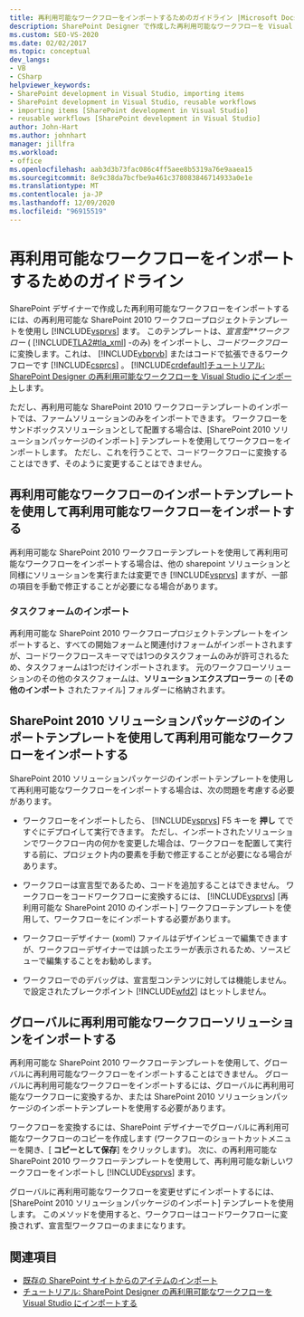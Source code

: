 ```yaml
---
title: 再利用可能なワークフローをインポートするためのガイドライン |Microsoft Docs
description: SharePoint Designer で作成した再利用可能なワークフローを Visual Studio にインポートするためのガイドラインを確認します。
ms.custom: SEO-VS-2020
ms.date: 02/02/2017
ms.topic: conceptual
dev_langs:
- VB
- CSharp
helpviewer_keywords:
- SharePoint development in Visual Studio, importing items
- SharePoint development in Visual Studio, reusable workflows
- importing items [SharePoint development in Visual Studio]
- reusable workflows [SharePoint development in Visual Studio]
author: John-Hart
ms.author: johnhart
manager: jillfra
ms.workload:
- office
ms.openlocfilehash: aab3d3b73fac086c4ff5aee8b5319a76e9aaea15
ms.sourcegitcommit: 8e9c38da7bcfbe9a461c378083846714933a0e1e
ms.translationtype: MT
ms.contentlocale: ja-JP
ms.lasthandoff: 12/09/2020
ms.locfileid: "96915519"
---
```

# <a name="guidelines-for-importing-reusable-workflows"></a>再利用可能なワークフローをインポートするためのガイドライン
  SharePoint デザイナーで作成した再利用可能なワークフローをインポートするには、の再利用可能な SharePoint 2010 ワークフロープロジェクトテンプレートを使用し [!INCLUDE[vsprvs](../sharepoint/includes/vsprvs-md.md)] ます。 このテンプレートは、*宣言型**ワークフロー* ( [!INCLUDE[TLA2#tla_xml](../sharepoint/includes/tla2sharptla-xml-md.md)] -のみ) をインポートし、*コードワークフロー* に変換します。これは、 [!INCLUDE[vbprvb](../sharepoint/includes/vbprvb-md.md)] またはコードで拡張できるワークフローです [!INCLUDE[csprcs](../sharepoint/includes/csprcs-md.md)] 。 [!INCLUDE[crdefault](../sharepoint/includes/crdefault-md.md)][チュートリアル: SharePoint Designer の再利用可能なワークフローを Visual Studio にインポート](../sharepoint/walkthrough-import-a-sharepoint-designer-reusable-workflow-into-visual-studio.md)します。

 ただし、再利用可能な SharePoint 2010 ワークフローテンプレートのインポートでは、ファームソリューションのみをインポートできます。 ワークフローをサンドボックスソリューションとして配置する場合は、[SharePoint 2010 ソリューションパッケージのインポート] テンプレートを使用してワークフローをインポートします。 ただし、これを行うことで、コードワークフローに変換することはできず、そのように変更することはできません。

## <a name="import-reusable-workflows-by-using-the-import-reusable-workflow-template"></a>再利用可能なワークフローのインポートテンプレートを使用して再利用可能なワークフローをインポートする
 再利用可能な SharePoint 2010 ワークフローテンプレートを使用して再利用可能なワークフローをインポートする場合は、他の sharepoint ソリューションと同様にソリューションを実行または変更でき [!INCLUDE[vsprvs](../sharepoint/includes/vsprvs-md.md)] ますが、一部の項目を手動で修正することが必要になる場合があります。

### <a name="import-task-forms"></a>タスクフォームのインポート
 再利用可能な SharePoint 2010 ワークフロープロジェクトテンプレートをインポートすると、すべての開始フォームと関連付けフォームがインポートされますが、コードワークフロースキーマでは1つのタスクフォームのみが許可されるため、タスクフォームは1つだけインポートされます。 元のワークフローソリューションのその他のタスクフォームは、**ソリューションエクスプローラー** の [**その他のインポート** されたファイル] フォルダーに格納されます。

## <a name="import-reusable-workflows-by-using-the-import-sharepoint-2010-solution-package-template"></a>SharePoint 2010 ソリューションパッケージのインポートテンプレートを使用して再利用可能なワークフローをインポートする
 SharePoint 2010 ソリューションパッケージのインポートテンプレートを使用して再利用可能なワークフローをインポートする場合は、次の問題を考慮する必要があります。

- ワークフローをインポートしたら、 [!INCLUDE[vsprvs](../sharepoint/includes/vsprvs-md.md)] F5 キーを **押し** てですぐにデプロイして実行できます。 ただし、インポートされたソリューションでワークフロー内の何かを変更した場合は、ワークフローを配置して実行する前に、プロジェクト内の要素を手動で修正することが必要になる場合があります。

- ワークフローは宣言型であるため、コードを追加することはできません。 ワークフローをコードワークフローに変換するには、 [!INCLUDE[vsprvs](../sharepoint/includes/vsprvs-md.md)] [再利用可能な SharePoint 2010 のインポート] ワークフローテンプレートを使用して、ワークフローをにインポートする必要があります。

- ワークフローデザイナー (xoml) ファイルはデザインビューで編集できますが、ワークフローデザイナーでは誤ったエラーが表示されるため、ソースビューで編集することをお勧めします。

- ワークフローでのデバッグは、宣言型コンテンツに対しては機能しません。 で設定されたブレークポイント [!INCLUDE[wfd2](../sharepoint/includes/wfd2-md.md)] はヒットしません。

## <a name="import-globally-reusable-workflow-solutions"></a>グローバルに再利用可能なワークフローソリューションをインポートする
 再利用可能な SharePoint 2010 ワークフローテンプレートを使用して、グローバルに再利用可能なワークフローをインポートすることはできません。 グローバルに再利用可能なワークフローをインポートするには、グローバルに再利用可能なワークフローに変換するか、または SharePoint 2010 ソリューションパッケージのインポートテンプレートを使用する必要があります。

 ワークフローを変換するには、SharePoint デザイナーでグローバルに再利用可能なワークフローのコピーを作成します (ワークフローのショートカットメニューを開き、[ **コピーとして保存**] をクリックします)。 次に、の再利用可能な SharePoint 2010 ワークフローテンプレートを使用して、再利用可能な新しいワークフローをインポートし [!INCLUDE[vsprvs](../sharepoint/includes/vsprvs-md.md)] ます。

 グローバルに再利用可能なワークフローを変更せずにインポートするには、[SharePoint 2010 ソリューションパッケージのインポート] テンプレートを使用します。 このメソッドを使用すると、ワークフローはコードワークフローに変換されず、宣言型ワークフローのままになります。

## <a name="see-also"></a>関連項目
- [既存の SharePoint サイトからのアイテムのインポート](../sharepoint/importing-items-from-an-existing-sharepoint-site.md)
- [チュートリアル: SharePoint Designer の再利用可能なワークフローを Visual Studio にインポートする](../sharepoint/walkthrough-import-a-sharepoint-designer-reusable-workflow-into-visual-studio.md)
